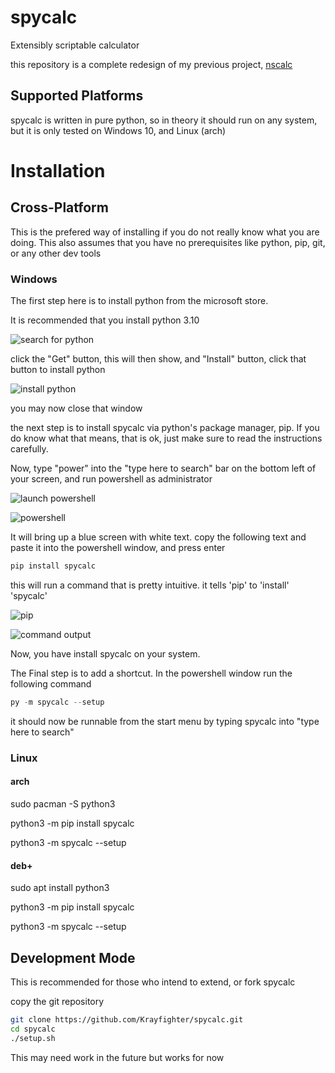 # spycalc
Extensibly scriptable calculator

this repository is a complete redesign of my previous project, [nscalc](https://github.com/Krayfighter/nscalc)


## Supported Platforms

spycalc is written in pure python, so in theory it should run on
any system, but it is only tested on Windows 10, and Linux (arch)


# Installation


## Cross-Platform

This is the prefered way of installing if you do not really know what you are doing.
This also assumes that you have no prerequisites like python, pip, git, or any other dev tools


### Windows

The first step here is to install python from the microsoft store.

It is recommended that you install python 3.10

![search for python](https://raw.githubusercontent.com/Krayfighter/spycalc/main/images/ms_store_1.png)

click the "Get" button, this will then show, and "Install" button, click that button to install python

![install python](https://raw.githubusercontent.com/Krayfighter/spycalc/main/images/ms_store_2.png)

you may now close that window

the next step is to install spycalc via python's package manager, pip. If you do know what that means, that is ok, just make sure to read the instructions carefully.

Now, type "power" into the "type here to search" bar on the bottom left of your screen, and run powershell as administrator

![launch powershell](https://raw.githubusercontent.com/Krayfighter/spycalc/main/images/ms_pwshl_0.png)

![powershell](https://raw.githubusercontent.com/Krayfighter/spycalc/main/images/ms_pwshl_1.png)

It will bring up a blue screen with white text.
copy the following text and paste it into the
powershell window, and press enter

```powershell
pip install spycalc
```

this will run a command that is pretty intuitive.
it tells 'pip' to 'install' 'spycalc'

![pip](https://raw.githubusercontent.com/Krayfighter/spycalc/main/images/ms_pwshl_2.png "copy/pasting the command")

![command output](https://raw.githubusercontent.com/Krayfighter/spycalc/main/images/ms_pwshl_3.png)

Now, you have install spycalc on your system.

The Final step is to add a shortcut. In the powershell window run the following command
```powershell
py -m spycalc --setup
```

it should now be runnable from the start menu by typing spycalc into "type here to search"



### Linux


#### arch

sudo pacman -S python3

python3 -m pip install spycalc

python3 -m spycalc --setup

#### deb+

sudo apt install python3

python3 -m pip install spycalc

python3 -m spycalc --setup


## Development Mode

This is recommended for those who intend to extend, or fork spycalc

copy the git repository

```bash
git clone https://github.com/Krayfighter/spycalc.git
cd spycalc
./setup.sh
```

This may need work in the future but works for now
